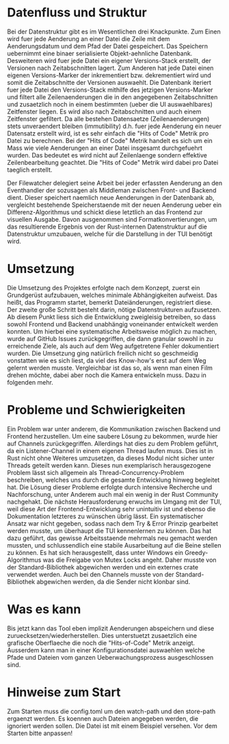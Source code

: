 # Datenfluss und Struktur
Bei der Datenstruktur gibt es im Wesentlichen drei Knackpunkte. Zum Einen wird fuer jede Aenderung an einer Datei die Zeile mit dem Aenderungsdatum und dem Pfad der Datei gespeichert. Das Speichern uebernimmt eine binaer serialisierte Objekt-aehnliche Datenbank. Desweiteren wird fuer jede Datei ein eigener Versions-Stack erstellt, der Versionen nach Zeitabschnitten lagert. Zum Anderen hat jede Datei einen eigenen Versions-Marker der inkrementiert bzw. dekrementiert wird und somit die Zeitabschnitte der Versionen auswaehlt. Die Datenbank iteriert fuer jede Datei den Versions-Stack mithilfe des jetzigen Versions-Marker und filtert alle Zeilenaenderungen die in den angegebenen Zeitabschnitten und zusaetzlich noch in einem bestimmten (ueber die UI auswaehlbares) Zeitfenster liegen. Es wird also nach Zeitabschnitten und auch einem Zeitfenster gefiltert.
Da alle bestehen Datensaetze (Zeilenaenderungen) stets unveraendert bleiben (immutibility) d.h. fuer jede Aenderung ein neuer Datensatz erstellt wird, ist es sehr einfach die "Hits of Code" Metrik pro Datei zu berechnen. Bei der "Hits of Code" Metrik handelt es sich um ein Mass wie viele Aenderungen an einer Datei insgesamt durchgefuehrt wurden. Das bedeutet es wird nicht auf Zeilenlaenge sondern effektive Zeilenbearbeitung geachtet.
Die "Hits of Code" Metrik wird dabei pro Datei taeglich erstellt.

Der Filewatcher delegiert seine Arbeit bei jeder erfassten Aenderung an den Eventhandler der sozusagen als Middleman zwischen Front- und Backend dient. Dieser speichert naemlich neue Aenderungen in der Datenbank ab, vergleicht bestehende Speicherstaende mit der neuen Aenderung ueber ein Differenz-Algorithmus und schickt diese letztlich an das Frontend zur visuellen Ausgabe.
Davon ausgenommen sind Formatkonvertierungen, um das resultierende Ergebnis von der Rust-internen Datenstruktur auf die Datenstruktur umzubauen, welche für die Darstellung in der TUI benötigt wird.

# Umsetzung
Die Umsetzung des Projektes erfolgte nach dem Konzept, zuerst ein Grundgerüst aufzubauen, welches minimale Abhängigkeiten aufweist. Das heißt, das Programm startet, bemerkt Dateiänderungen, registriert diese. Der zweite große Schritt besteht darin, nötige Datenstrukturen aufzusetzen. Ab diesem Punkt liess sich die Entwicklung zweigleisig betreiben, so dass sowohl Frontend und Backend unabhängig voneinander entwickelt werden konnten. Um hierbei eine systematische Arbeitsweise möglich zu machen, wurde auf GitHub Issues zurückgegriffen, die dann granular sowohl in zu erreichende Ziele, als auch auf dem Weg aufgetretene Fehler dokumentiert wurden.
Die Umsetzung ging natürlich freilich nicht so geschmeidig vonstatten wie es sich liest, da viel des Know-how's erst auf dem Weg gelernt werden musste. Vergleichbar ist das so, als wenn man einen Film drehen möchte, dabei aber noch die Kamera entwickeln muss. Dazu in folgenden mehr.

# Probleme und Schwierigkeiten
Ein Problem war unter anderem, die Kommunikation zwischen Backend und Frontend herzustellen. Um eine saubere Lösung zu bekommen, wurde hier auf Channels zurückgegriffen. Allerdings hat dies zu dem Problem geführt, da ein Listener-Channel in einem eigenen Thread laufen muss. Dies ist in Rust nicht ohne Weiteres umzusetzen, da dieses Modul nicht sicher unter Threads geteilt werden kann. Dieses nun exemplarisch herausgezogene Problem lässt sich allgemein als Thread-Concurrency-Problem beschreiben, welches uns durch die gesamte Entwicklung hinweg begleitet hat. Die Lösung dieser Probleme erfolgte durch intensive Recherche und Nachforschung, unter Anderem auch mal ein wenig in der Rust Community nachgehakt.
Die nächste Herausforderung erwuchs im Umgang mit der TUI, weil diese Art der Frontend-Entwicklung sehr unintuitiv ist und ebenso die Dokumentation letzteres zu wünschen übrig lässt. Ein systematischer Ansatz war nicht gegeben, sodass nach dem Try & Error Prinzip gearbeitet werden musste, um überhaupt die TUI kennenlernen zu können. Das hat dazu geführt, das gewisse Arbeitsstaende mehrmals neu gemacht werden mussten, und schlussendlich eine stabile Ausarbeitung auf die Beine stellen zu können.
Es hat sich herausgestellt, dass unter Windows ein Greedy-Algorithmus was die Freigabe von Mutex Locks angeht. Daher musste von der Standard-Bibliothek abgewichen werden und ein externes crate verwendet werden.
Auch bei den Channels musste von der Standard-Bibliothek abgewichen werden, da die Sender nicht klonbar sind.
# Was es kann
Bis jetzt kann das Tool eben implizit Aenderungen abspeichern und diese zuruecksetzen/wiederherstellen.
Dies unterstuetzt zusaetzlich eine grafische Oberflaeche die noch die "Hits-of-Code" Metrik anzeigt.
Ausserdem kann man in einer Konfigurationsdatei auswaehlen welche Pfade und Dateien vom ganzen Ueberwachungsprozess ausgeschlossen sind.


# Hinweise zum Start
Zum Starten muss die config.toml um den watch-path und den store-path ergaenzt werden. Es koennen auch 
Dateien angegeben werden, die ignoriert werden sollen. Die Datei ist mit einem Beispiel versehen. Vor dem
Starten bitte anpassen!
